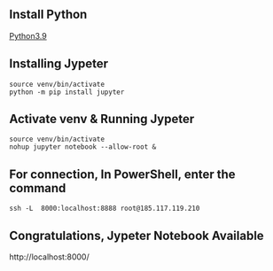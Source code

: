 ## Install Python
[Python3.9](https://github.com/6a16ec/instructions/tree/main/python3.9)

## Installing Jypeter
```
source venv/bin/activate
python -m pip install jupyter
```

## Activate venv & Running Jypeter
```
source venv/bin/activate
nohup jupyter notebook --allow-root &
```

## For connection, In PowerShell, enter the command
```
ssh -L  8000:localhost:8888 root@185.117.119.210
```

## Congratulations, Jypeter Notebook Available
http://localhost:8000/

